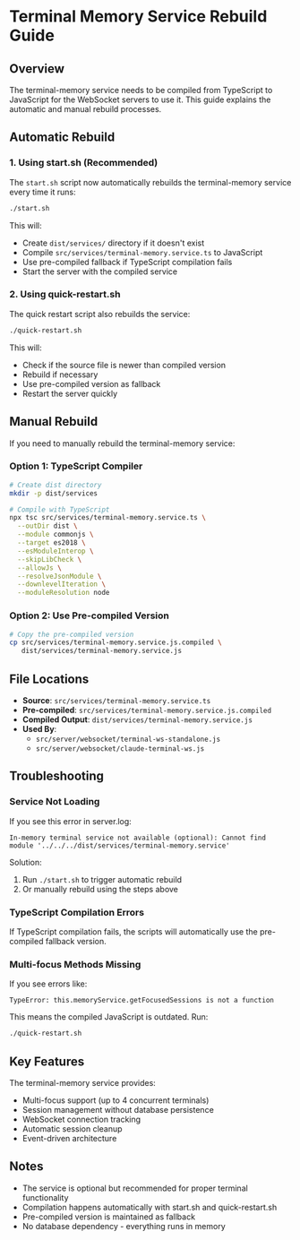 # Terminal Memory Service Rebuild Guide

## Overview
The terminal-memory service needs to be compiled from TypeScript to JavaScript for the WebSocket servers to use it. This guide explains the automatic and manual rebuild processes.

## Automatic Rebuild

### 1. Using start.sh (Recommended)
The `start.sh` script now automatically rebuilds the terminal-memory service every time it runs:

```bash
./start.sh
```

This will:
- Create `dist/services/` directory if it doesn't exist
- Compile `src/services/terminal-memory.service.ts` to JavaScript
- Use pre-compiled fallback if TypeScript compilation fails
- Start the server with the compiled service

### 2. Using quick-restart.sh
The quick restart script also rebuilds the service:

```bash
./quick-restart.sh
```

This will:
- Check if the source file is newer than compiled version
- Rebuild if necessary
- Use pre-compiled version as fallback
- Restart the server quickly

## Manual Rebuild

If you need to manually rebuild the terminal-memory service:

### Option 1: TypeScript Compiler
```bash
# Create dist directory
mkdir -p dist/services

# Compile with TypeScript
npx tsc src/services/terminal-memory.service.ts \
  --outDir dist \
  --module commonjs \
  --target es2018 \
  --esModuleInterop \
  --skipLibCheck \
  --allowJs \
  --resolveJsonModule \
  --downlevelIteration \
  --moduleResolution node
```

### Option 2: Use Pre-compiled Version
```bash
# Copy the pre-compiled version
cp src/services/terminal-memory.service.js.compiled \
   dist/services/terminal-memory.service.js
```

## File Locations

- **Source**: `src/services/terminal-memory.service.ts`
- **Pre-compiled**: `src/services/terminal-memory.service.js.compiled`
- **Compiled Output**: `dist/services/terminal-memory.service.js`
- **Used By**: 
  - `src/server/websocket/terminal-ws-standalone.js`
  - `src/server/websocket/claude-terminal-ws.js`

## Troubleshooting

### Service Not Loading
If you see this error in server.log:
```
In-memory terminal service not available (optional): Cannot find module '../../../dist/services/terminal-memory.service'
```

Solution:
1. Run `./start.sh` to trigger automatic rebuild
2. Or manually rebuild using the steps above

### TypeScript Compilation Errors
If TypeScript compilation fails, the scripts will automatically use the pre-compiled fallback version.

### Multi-focus Methods Missing
If you see errors like:
```
TypeError: this.memoryService.getFocusedSessions is not a function
```

This means the compiled JavaScript is outdated. Run:
```bash
./quick-restart.sh
```

## Key Features
The terminal-memory service provides:
- Multi-focus support (up to 4 concurrent terminals)
- Session management without database persistence
- WebSocket connection tracking
- Automatic session cleanup
- Event-driven architecture

## Notes
- The service is optional but recommended for proper terminal functionality
- Compilation happens automatically with start.sh and quick-restart.sh
- Pre-compiled version is maintained as fallback
- No database dependency - everything runs in memory